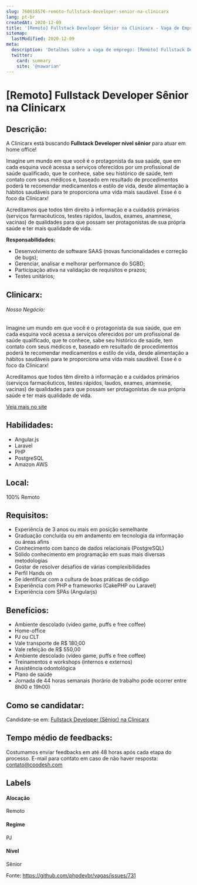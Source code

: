 ```yaml
---
slug: 760618576-remoto-fullstack-developer-senior-na-clinicarx
lang: pt-br
createdAt: 2020-12-09
title: '[Remoto] Fullstack Developer Sênior na Clinicarx - Vaga de Emprego'
sitemap:
  lastModified: 2020-12-09
meta:
  description: 'Detalhes sobre a vaga de emprego: [Remoto] Fullstack Developer Sênior na Clinicarx'
  twitter:
    card: summary
    site: '@nawarian'
---
```


# [Remoto] Fullstack Developer Sênior na Clinicarx

## Descrição: 
 <p>A Clinicarx está buscando <strong>Fullstack Developer nível sênior</strong> para atuar em home office!</p>
<p>Imagine um mundo em que você é o protagonista da sua saúde, que em cada esquina você acessa a serviços oferecidos por um profissional de saúde qualificado, que te conhece, sabe seu histórico de saúde, tem contato com seus médicos e, baseado em resultado de procedimentos poderá te recomendar medicamentos e estilo de vida, desde alimentação a hábitos saudáveis para te proporciona uma vida mais saudável. Esse é o foco da Clinicarx!</p>
<p>Acreditamos que todos têm direito à informação e a cuidados primários (serviços farmacêuticos, testes rápidos, laudos, exames, anamnese, vacinas) de qualidades para que possam ser protagonistas de sua própria saúde e ter mais qualidade de vida.</p>
<p><strong>Responsabilidades:</strong></p>
<ul>
<li>Desenvolvimento de software SAAS (novas funcionalidades e correção de bugs);</li>
<li>Gerenciar, analisar e melhorar performance do SGBD;</li>
<li>Participação ativa na validação de requisitos e prazos;</li>
<li>Testes unitários;</li>
</ul>

## Clinicarx: 
 <h6>Nosso Negócio:</h6>
<p>Imagine um mundo em que você é o protagonista da sua saúde, que em cada esquina você acessa a serviços oferecidos por um profissional de saúde qualificado, que te conhece, sabe seu histórico de saúde, tem contato com seus médicos e, baseado em resultado de procedimentos poderá te recomendar medicamentos e estilo de vida, desde alimentação a hábitos saudáveis para te proporciona uma vida mais saudável. Esse é o foco da Clinicarx!</p>
<p>Acreditamos que todos têm direito à informação e a cuidados primários (serviços farmacêuticos, testes rápidos, laudos, exames, anamnese, vacinas) de qualidades para que possam ser protagonistas de sua própria saúde e ter mais qualidade de vida.</p><a href='https://coodesh.com/empresas/clinicarx'>Veja mais no site</a>

 ## Habilidades: 
 - Angular.js 
- Laravel 
- PHP 
- PostgreSQL 
- Amazon AWS

## Local: 
 100% Remoto

## Requisitos: 
 - Experiência de 3 anos ou mais em posição semelhante 
- Graduação concluída ou em andamento em tecnologia da informação ou áreas afins 
- Conhecimento com banco de dados relacionais (PostgreSQL) 
- Sólido conhecimento em programação em suas mais diversas metodologias 
- Gostar de resolver desafios de várias complexibilidades 
- Perfil Hands on 
- Se identificar com a cultura de boas práticas de código 
- Experiência com PHP e frameworks (CakePHP ou Laravel) 
- Experiência com SPAs (Angularjs)

## Benefícios: 
 - Ambiente descolado (vídeo game, puffs e free coffee) 
- Home-office 
- PJ ou CLT 
- Vale transporte de R$ 180,00 
- Vale refeição de R$ 550,00 
- Ambiente descolado (vídeo game, puffs e free coffee) 
- Treinamentos e workshops (internos e externos) 
- Assistência odontológica 
- Plano de saúde 
- Jornada de 44 horas semanais (horário de trabalho pode ocorrer entre 8h00 e 19h00)

## Como se candidatar:
Candidate-se em: [Fullstack Developer (Sênior) na Clinicarx](https://coodesh.com/vagas/fullstack-developer-senior-20201209?origin=github&modal=open)

## Tempo médio de feedbacks:
 Costumamos enviar feedbacks em até 48 horas após cada etapa do processo. E-mail para contato em caso de não haver resposta: [contato@coodesh.com](mailto:contato@coodesh.com)

## Labels

#### Alocação
Remoto

#### Regime
PJ

#### Nível
Sênior

Fonte: https://github.com/phpdevbr/vagas/issues/731